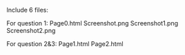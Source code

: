 
Include 6 files:

For question 1:
    Page0.html
    Screenshot.png
    Screenshot1.png
    Screenshot2.png
    
For question 2&3:
    Page1.html
    Page2.html
